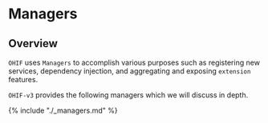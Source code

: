 # Managers

## Overview


`OHIF` uses `Managers` to accomplish various purposes such as registering new services, dependency injection, and aggregating and exposing `extension` features.

`OHIF-v3` provides the following managers which we will discuss in depth.

{% include "./_managers.md" %}





<!--
  LINKS
  -->

<!-- prettier-ignore-start -->

[core-services]: https://github.com/OHIF/Viewers/tree/master/platform/core/src/services
[services-manager]: https://github.com/OHIF/Viewers/blob/master/platform/core/src/services/ServicesManager.js
[cross-cutting-concerns]: https://en.wikipedia.org/wiki/Cross-cutting_concern
<!-- prettier-ignore-end -->
